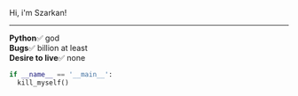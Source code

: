 Hi, i'm Szarkan! 

***

**Python**✅ god  
**Bugs**✅ billion at least  
**Desire to live**✅ none  
  
```py
if __name__ == '__main__':
  kill_myself()
```
